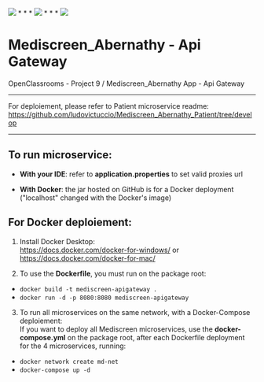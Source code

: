 <img src="https://img.shields.io/badge/java-%23ED8B00.svg?&style=for-the-badge&logo=java&logoColor=white"/> * * *  <img src="https://img.shields.io/badge/spring%20-%236DB33F.svg?&style=for-the-badge&logo=spring&logoColor=white"/>  * * *  <img src="https://img.shields.io/badge/docker%20-%230db7ed.svg?&style=for-the-badge&logo=docker&logoColor=white"/>

# Mediscreen_Abernathy - Api Gateway

OpenClassrooms - Project 9 / Mediscreen_Abernathy App - Api Gateway

---

For deploiement, please refer to Patient microservice readme: https://github.com/ludovictuccio/Mediscreen_Abernathy_Patient/tree/develop

---

## To run microservice:

- **With your IDE**: refer to **application.properties** to set valid proxies url

- **With Docker**: the jar hosted on GitHub is for a Docker deployment ("localhost" changed with the Docker's image)

## For Docker deploiement:

1. Install Docker Desktop: <br/>
https://docs.docker.com/docker-for-windows/ or https://docs.docker.com/docker-for-mac/

2. To use the **Dockerfile**, you must run on the package root: 
- `docker build -t mediscreen-apigateway .`
- `docker run -d -p 8080:8080 mediscreen-apigateway`

3. To run all microservices on the same network, with a Docker-Compose deploiement: <br/>
If you want to deploy all Mediscreen microservices, use the **docker-compose.yml** on the package root, after each Dockerfile deployment for the 4 microservices, running:
- `docker network create md-net`
- `docker-compose up -d`